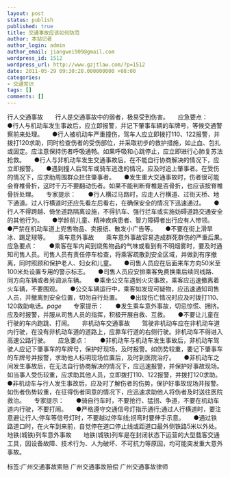 ```yaml
---
layout: post
status: publish
published: true
title: 交通事故应该如何防范
author: 本站记者
author_login: admin
author_email: jiangwei909@gmail.com
wordpress_id: 1512
wordpress_url: http://www.gzjtlaw.com/?p=1512
date: 2011-05-29 09:30:28.000000000 +08:00
categories:
- 交通常识
tags: []
comments: []
---
```

 行人交通事故　　行人是交通事故中的弱者，极易受到伤害。　　应急要点：　　●行人与机动车发生事故后，应立即报警，并记下肇事车辆的车牌号，等候交通警察前来处理。　　●行人被机动车严重撞伤，驾车人应立即拨打110、122报警，并拨打120求助，同时检查伤者的受伤部位，并采取初步的救护措施，如止血、包扎或固定。应注意保持伤者呼吸通畅。如果呼吸和心跳停止，应立即进行心肺复苏法抢救。　　●行人与非机动车发生交通事故后，在不能自行协商解决的情况下，应立即报警。　　●遇到撞人后驾车或骑车逃逸的情况，应及时追上肇事者。在受伤的情况下，应求助周围群众拦住肇事者。　　●发生重大交通事故时，伤者很可能会脊椎骨折，这时千万不要翻动伤者。如果不能判断脊椎是否骨折，也应该按脊椎骨折处理。　　专家提示：　　●行人横过马路时，应走人行横道、过街天桥、地下通道。过人行横道时还应先看左后看右，在确保安全的情况下迅速通过。　　●行人不得跨越、倚坐道路隔离设施，不得扒车、强行拦车或实施妨碍道路交通安全的其他行为。　　●学龄前儿童、精神疾病患者、智力障碍者出行应有人带领。　　●严禁在机动车道上兜售物品、卖报纸、散发小广告等。　　●不要在街上滑旱冰、踢足球等。　　乘车意外事故　　乘车意外事故容易造成群死群伤的严重后果。　　应急要点：　　●乘客在车内闻到烧焦物品的气味或看到有不明烟雾时，要及时通知司售人员。司售人员有责任停车检查，将乘客疏散到安全区域，并做到有序撤离，同时照顾和保护老人、妇女和儿童。　　●司售人员应在后面来车方向50米至100米处设置专用的警示标志。　　●司售人员应安排乘客免费换乘后续同线路、同方向车辆或者另调派车辆。　　●乘坐公交车遇到火灾事故，乘客应迅速撤离着火车辆，不要围观。　　●公交车辆运行中，乘客如发现可疑物，应迅速通知司售人员，并撤离到安全位置，切勿自行处置。　　●出现伤亡情况时应及时拨打110、120救助电话。$page$　　专家提示：　　●发生乘车意外事故，切忌惊慌、拥挤。应及时报警，并服从司售人员的指挥，积极开展自救、互救。　　●不要让儿童在行驶的车内跑跳、打闹。　　非机动车交通事故　　驾驶非机动车应在非机动车道内行驶，在没有非机动车道的道路上，应靠车行道的右侧行驶。非机动车不得进入高速公路行驶。　　应急要点：　　●非机动车与机动车发生事故后，非机动车驾驶人应记下肇事车的车牌号，保护好现场，及时报警。如伤势较重，要记下肇事车的车牌号并报警，求助他人标明现场位置后，及时到医院治疗。　　●非机动车之间发生事故后，在无法自行协商解决的情况下，应迅速报警，并保护好事故现场。如当事人受伤较重，应求助其他人员，立即拨打110、122报警，并拨打120求助。　　●非机动车与行人发生事故后，应及时了解伤者的伤势，保护好事故现场并报警。如伤者伤势较重，在征得伤者同意的情况下，应迅速求助他人将伤者及时送往医院救治。　　专家提示：　　●骑自行车时，不要抢行、猛拐、争道，不要在机动车道内行驶，不要打闹。　　●严格遵守交通信号灯指示通行;通过人行横道时，要注意避让行人;停车等信号灯时，不要越过停车线;拐弯时要伸手示意。　　●通过铁路道口时，在火车到来前，自觉停在道口停止线或距道口最外侧铁路5米以外处。　　地铁(城铁)列车意外事故　　地铁(城铁)列车是在封闭状态下运营的大型载客交通工具，因设备故障、技术行为、人为破坏、不可抗力等原因，均可能突发重大意外事故。标签:广州交通事故索赔 广州交通事故赔偿 广州交通事故律师
